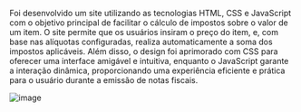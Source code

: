 Foi desenvolvido um site utilizando as tecnologias HTML, CSS e JavaScript
com o objetivo principal de facilitar o cálculo de impostos sobre o valor de um item. O site permite que os usuários insiram o preço do item, e, 
com base nas alíquotas configuradas, realiza automaticamente a soma dos impostos aplicáveis. Além disso, o design foi aprimorado com CSS para oferecer uma interface amigável 
e intuitiva, enquanto o JavaScript garante a interação dinâmica, proporcionando uma experiência eficiente e prática para o usuário durante a emissão de notas fiscais.


![image](https://github.com/user-attachments/assets/c6c5fae8-5838-4896-abad-d6c2ba623fd2)
